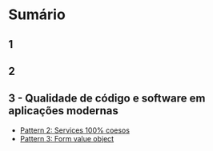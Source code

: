 # Sumário

## 1

## 2

## 3 - Qualidade de código e software em aplicações modernas

- [Pattern 2: Services 100% coesos](./3/services-coesos.md)
- [Pattern 3: Form value object](./3/form-value-object.md)
